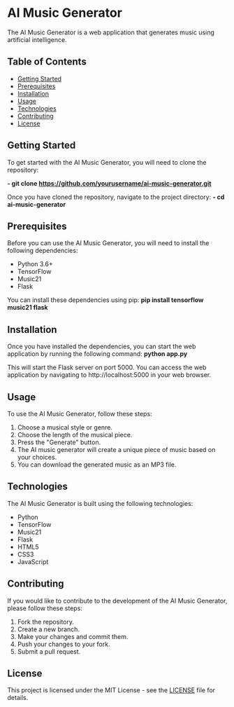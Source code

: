 # AI Music Generator

The AI Music Generator is a web application that generates music using artificial intelligence.

## Table of Contents

- [Getting Started](#getting-started)
- [Prerequisites](#prerequisites)
- [Installation](#installation)
- [Usage](#usage)
- [Technologies](#technologies)
- [Contributing](#contributing)
- [License](#license)

## Getting Started

To get started with the AI Music Generator, you will need to clone the repository:

<b> - git clone https://github.com/yourusername/ai-music-generator.git</b>


Once you have cloned the repository, navigate to the project directory:
<b> - cd ai-music-generator</b>


## Prerequisites

Before you can use the AI Music Generator, you will need to install the following dependencies:

- Python 3.6+
- TensorFlow
- Music21
- Flask

You can install these dependencies using pip:
<b> pip install tensorflow music21 flask</b>


## Installation

Once you have installed the dependencies, you can start the web application by running the following command:
<b>python app.py</b>


This will start the Flask server on port 5000. You can access the web application by navigating to http://localhost:5000 in your web browser.

## Usage

To use the AI Music Generator, follow these steps:

1. Choose a musical style or genre.
2. Choose the length of the musical piece.
3. Press the "Generate" button.
4. The AI music generator will create a unique piece of music based on your choices.
5. You can download the generated music as an MP3 file.

## Technologies

The AI Music Generator is built using the following technologies:

- Python
- TensorFlow
- Music21
- Flask
- HTML5
- CSS3
- JavaScript

## Contributing

If you would like to contribute to the development of the AI Music Generator, please follow these steps:

1. Fork the repository.
2. Create a new branch.
3. Make your changes and commit them.
4. Push your changes to your fork.
5. Submit a pull request.

## License

This project is licensed under the MIT License - see the [LICENSE](LICENSE) file for details.
